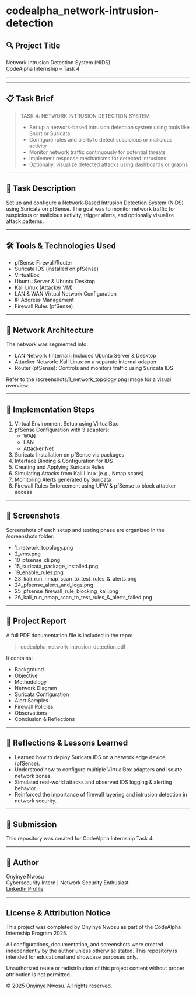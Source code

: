# codealpha_network-intrusion-detection

## 🔍 Project Title
Network Intrusion Detection System (NIDS)  
CodeAlpha Internship – Task 4

---

---

## 📋 Task Brief

> TASK 4: NETWORK INTRUSION DETECTION SYSTEM
>
> - Set up a network-based intrusion detection system using tools like Snort or Suricata  
> - Configure rules and alerts to detect suspicious or malicious activity  
> - Monitor network traffic continuously for potential threats  
> - Implement response mechanisms for detected intrusions  
> - Optionally, visualize detected attacks using dashboards or graphs

---

## 📝 Task Description

Set up and configure a Network-Based Intrusion Detection System (NIDS) using Suricata on pfSense. The goal was to monitor network traffic for suspicious or malicious activity, trigger alerts, and optionally visualize attack patterns.

---

## 🛠️ Tools & Technologies Used
- pfSense Firewall/Router
- Suricata IDS (installed on pfSense)
- VirtualBox
- Ubuntu Server & Ubuntu Desktop
- Kali Linux (Attacker VM)
- LAN & WAN Virtual Network Configuration
- IP Address Management
- Firewall Rules (pfSense)

---

## 🧱 Network Architecture

The network was segmented into:
- LAN Network (Internal): Includes Ubuntu Server & Desktop
- Attacker Network: Kali Linux on a separate internal adapter
- Router (pfSense): Controls and monitors traffic using Suricata IDS

Refer to the /screenshots/1_network_topology.png image for a visual overview.

---

## 🔧 Implementation Steps

1. Virtual Environment Setup using VirtualBox
2. pfSense Configuration with 3 adapters:
   - WAN
   - LAN
   - Attacker Net
3. Suricata Installation on pfSense via packages
4. Interface Binding & Configuration for IDS
5. Creating and Applying Suricata Rules
6. Simulating Attacks from Kali Linux (e.g., Nmap scans)
7. Monitoring Alerts generated by Suricata
8. Firewall Rules Enforcement using UFW & pfSense to block attacker access

---

## 📸 Screenshots

Screenshots of each setup and testing phase are organized in the /screenshots folder:

- 1_network_topology.png
- 2_vms.png
- 10_pfsense_cli.png
- 15_suricata_package_installed.png
- 19_enable_rules.png
- 23_kali_run_nmap_scan_to_test_rules_&_alerts.png
- 24_pfsense_alerts_and_logs.png
- 25_pfsense_firewall_rule_blocking_kali.png
- 26_kali_run_nmap_scan_to_test_rules_&_alerts_failed.png

---

## 📄 Project Report

A full PDF documentation file is included in the repo:
> codealpha_network-intrusion-detection.pdf

It contains:
- Background
- Objective
- Methodology
- Network Diagram
- Suricata Configuration
- Alert Samples
- Firewall Policies
- Observations
- Conclusion & Reflections

---

## 🚨 Reflections & Lessons Learned

- Learned how to deploy Suricata IDS on a network edge device (pfSense).
- Understood how to configure multiple VirtualBox adapters and isolate network zones.
- Simulated real-world attacks and observed IDS logging & alerting behavior.
- Reinforced the importance of firewall layering and intrusion detection in network security.

---

## 🔗 Submission

This repository was created for CodeAlpha Internship Task 4.

---

## 👤 Author
Onyinye Nwosu  
Cybersecurity Intern | Network Security Enthusiast  
[LinkedIn Profile](https://www.linkedin.com/in/onyinye-nwosu-techcrushscholar-4a23931ab/) 

---

## License & Attribution Notice

This project was completed by Onyinye Nwosu as part of the CodeAlpha Internship Program 2025.

All configurations, documentation, and screenshots were created independently by the author unless otherwise stated. This repository is intended for educational and showcase purposes only.

Unauthorized reuse or redistribution of this project content without proper attribution is not permitted.

© 2025 Onyinye Nwosu. All rights reserved.

